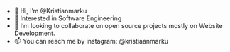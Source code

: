 - 👋 Hi, I’m @Kristianmarku
- 👀 Interested in Software Engineering
- 💞️ I’m looking to collaborate on open source projects mostly on Website Development.
- 📫 You can reach me by instagram: @kristiaanmarku

<!---
Kristianmarku/Kristianmarku is a ✨ special ✨ repository because its `README.md` (this file) appears on your GitHub profile.
You can click the Preview link to take a look at your changes.
--->
